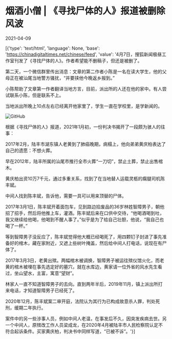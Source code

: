# 烟酒小僧 | 《寻找尸体的人》报道被删除风波

2021-04-09

[{'type': 'text/html', 'language': None, 'base': 'https://chinadigitaltimes.net/chinese/feed', 'value': '4月7日，搜狐新闻极昼工作室刊发了《寻找尸体的人》。作者希望能不删稿子，但还是被删了。

第二天，一个微信群里传出消息：文章的第二作者小陈是一名在读大学生，他的父母正在被汕尾当地警方骚扰，“并要挟他今晚返乡报到。”

小陈帮助了文章第一作者翻译当地方言，目前，派出所的人还在他的家中。有人尝试联系小陈，但是联系不上。

当地派出所晚上10点左右已经离开他家里了，学生一直在学校里，是学新闻的。

![GitHub](https://chinadigitaltimes.net/chinese/files/2021/04/post-664583-606fa2e5b153e.png)

根据《寻找尸体的人》报道，2021年1月初，一份判决书揭开了一段颇为骇人的往事：

2017年2月，陆丰市湖东镇人老黄到了肺癌晚期，病榻上，他向弟弟黄庆柏表达了自己的遗愿：不想火葬。

早在2012年，陆丰所属的汕尾市推行全市火葬“一刀切”，禁止土葬，禁止出售棺木。

黄庆柏出资10万7千元，通过多重关系，找到了在当地替人运载灵柩的瘸腿司机陈丰斌。

中间人找到陈丰斌，告诉他，需要一具可以用来顶替的尸体。

2017年3月1日，陈丰斌开着面包车，见到路边拾废品的36岁林姓智障男子，朝他招了招手，然后将他推上车，灌酒。陈丰斌后来在口供中交待，“他喝酒喝到吐，我又继续给他喝，他喝到不醒人事了。”似乎是为了给自己壮胆，他说，“我自己也喝了一杯。”

等到智障男子没反应了，陈丰斌觉得他大概已经喝死了，用四颗钉子封进了事先准备好的棺木，藏在家附近，又遮上些树叶掩盖，然后给中间人打电话，说现在有尸体了。

2017年3月3日，老黄出殡。两幅棺木被调换，智障男子被运往殡仪馆火化，而老黄的棺木被埋在事先选定好的墓穴，就在水库边，黄家请一位外省的风水先生看过，坐山望水，主富，寓意“望财”。

林家人一直不知道智障男子的去向。直到两年半后，2019年11月，镇上派出所打来电话，才知道智障男子已经死了。

2020年12月，陈丰斌案二审开庭，法院认为其行为已构成故意杀人罪，判处死刑，缓期二年执行。

案件中的另一些涉事人员，例如中间人老温，在事发后不久，因突发疾病去世。另一个中间人，原殡改工作人员梁成龙，在2020年4月被陆丰市人民检察院认定不符合起诉条件。买家黄庆柏，判决书中同样写道，“已被不诉”。'}]